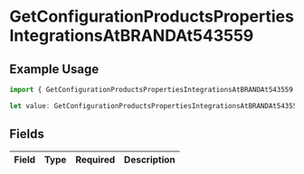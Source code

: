 # GetConfigurationProductsPropertiesIntegrationsAtBRANDAt543559

## Example Usage

```typescript
import { GetConfigurationProductsPropertiesIntegrationsAtBRANDAt543559 } from "@vercel/sdk/models/getconfigurationproductsop.js";

let value: GetConfigurationProductsPropertiesIntegrationsAtBRANDAt543559 = {};
```

## Fields

| Field       | Type        | Required    | Description |
| ----------- | ----------- | ----------- | ----------- |